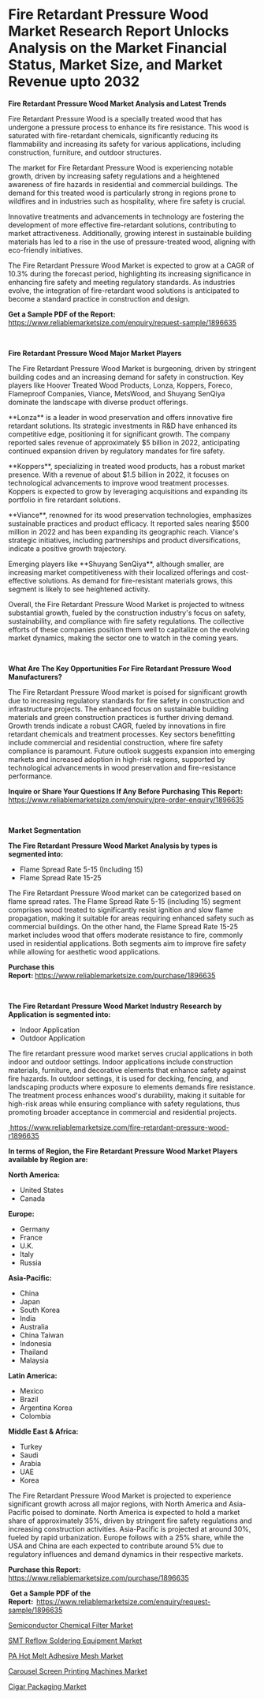 <p><h1>Fire Retardant Pressure Wood Market Research Report Unlocks Analysis on the Market Financial Status, Market Size, and Market Revenue upto 2032</h1></p><p><strong>Fire Retardant Pressure Wood Market Analysis and Latest Trends</strong></p>
<p><p>Fire Retardant Pressure Wood is a specially treated wood that has undergone a pressure process to enhance its fire resistance. This wood is saturated with fire-retardant chemicals, significantly reducing its flammability and increasing its safety for various applications, including construction, furniture, and outdoor structures.</p><p>The market for Fire Retardant Pressure Wood is experiencing notable growth, driven by increasing safety regulations and a heightened awareness of fire hazards in residential and commercial buildings. The demand for this treated wood is particularly strong in regions prone to wildfires and in industries such as hospitality, where fire safety is crucial. </p><p>Innovative treatments and advancements in technology are fostering the development of more effective fire-retardant solutions, contributing to market attractiveness. Additionally, growing interest in sustainable building materials has led to a rise in the use of pressure-treated wood, aligning with eco-friendly initiatives. </p><p>The Fire Retardant Pressure Wood Market is expected to grow at a CAGR of 10.3% during the forecast period, highlighting its increasing significance in enhancing fire safety and meeting regulatory standards. As industries evolve, the integration of fire-retardant wood solutions is anticipated to become a standard practice in construction and design.</p></p>
<p><strong>Get a Sample PDF of the Report:&nbsp;</strong> <a href="https://www.reliablemarketsize.com/enquiry/request-sample/1896635?utm_campaign=1991&utm_medium=2&utm_source=Github&utm_content=ia&utm_term=04022025&utm_id=fire-retardant-pressure-wood">https://www.reliablemarketsize.com/enquiry/request-sample/1896635</a></p>
<p>&nbsp;</p>
<p><strong>Fire Retardant Pressure Wood Major Market Players</strong></p>
<p><p>The Fire Retardant Pressure Wood Market is burgeoning, driven by stringent building codes and an increasing demand for safety in construction. Key players like Hoover Treated Wood Products, Lonza, Koppers, Foreco, Flameproof Companies, Viance, MetsWood, and Shuyang SenQiya dominate the landscape with diverse product offerings.</p><p>**Lonza** is a leader in wood preservation and offers innovative fire retardant solutions. Its strategic investments in R&D have enhanced its competitive edge, positioning it for significant growth. The company reported sales revenue of approximately $5 billion in 2022, anticipating continued expansion driven by regulatory mandates for fire safety.</p><p>**Koppers**, specializing in treated wood products, has a robust market presence. With a revenue of about $1.5 billion in 2022, it focuses on technological advancements to improve wood treatment processes. Koppers is expected to grow by leveraging acquisitions and expanding its portfolio in fire retardant solutions.</p><p>**Viance**, renowned for its wood preservation technologies, emphasizes sustainable practices and product efficacy. It reported sales nearing $500 million in 2022 and has been expanding its geographic reach. Viance's strategic initiatives, including partnerships and product diversifications, indicate a positive growth trajectory.</p><p>Emerging players like **Shuyang SenQiya**, although smaller, are increasing market competitiveness with their localized offerings and cost-effective solutions. As demand for fire-resistant materials grows, this segment is likely to see heightened activity.</p><p>Overall, the Fire Retardant Pressure Wood Market is projected to witness substantial growth, fueled by the construction industry's focus on safety, sustainability, and compliance with fire safety regulations. The collective efforts of these companies position them well to capitalize on the evolving market dynamics, making the sector one to watch in the coming years.</p></p>
<p>&nbsp;</p>
<p><strong>What Are The Key Opportunities For Fire Retardant Pressure Wood Manufacturers?</strong></p>
<p><p>The Fire Retardant Pressure Wood market is poised for significant growth due to increasing regulatory standards for fire safety in construction and infrastructure projects. The enhanced focus on sustainable building materials and green construction practices is further driving demand. Growth trends indicate a robust CAGR, fueled by innovations in fire retardant chemicals and treatment processes. Key sectors benefitting include commercial and residential construction, where fire safety compliance is paramount. Future outlook suggests expansion into emerging markets and increased adoption in high-risk regions, supported by technological advancements in wood preservation and fire-resistance performance.</p></p>
<p><strong>Inquire or Share Your Questions If Any Before Purchasing This Report:</strong> <a href="https://www.reliablemarketsize.com/enquiry/pre-order-enquiry/1896635?utm_campaign=1991&utm_medium=2&utm_source=Github&utm_content=ia&utm_term=04022025&utm_id=fire-retardant-pressure-wood">https://www.reliablemarketsize.com/enquiry/pre-order-enquiry/1896635</a></p>
<p>&nbsp;</p>
<p><strong>Market Segmentation</strong></p>
<p><strong>The Fire Retardant Pressure Wood Market Analysis by types is segmented into:</strong></p>
<p><ul><li>Flame Spread Rate 5-15 (Including 15)</li><li>Flame Spread Rate 15-25</li></ul></p>
<p><p>The Fire Retardant Pressure Wood market can be categorized based on flame spread rates. The Flame Spread Rate 5-15 (including 15) segment comprises wood treated to significantly resist ignition and slow flame propagation, making it suitable for areas requiring enhanced safety such as commercial buildings. On the other hand, the Flame Spread Rate 15-25 market includes wood that offers moderate resistance to fire, commonly used in residential applications. Both segments aim to improve fire safety while allowing for aesthetic wood applications.</p></p>
<p><strong>Purchase this Report:&nbsp;</strong><a href="https://www.reliablemarketsize.com/purchase/1896635?utm_campaign=1991&utm_medium=2&utm_source=Github&utm_content=ia&utm_term=04022025&utm_id=fire-retardant-pressure-wood">https://www.reliablemarketsize.com/purchase/1896635</a></p>
<p>&nbsp;</p>
<p><strong>The Fire Retardant Pressure Wood Market Industry Research by Application is segmented into:</strong></p>
<p><ul><li>Indoor Application</li><li>Outdoor Application</li></ul></p>
<p><p>The fire retardant pressure wood market serves crucial applications in both indoor and outdoor settings. Indoor applications include construction materials, furniture, and decorative elements that enhance safety against fire hazards. In outdoor settings, it is used for decking, fencing, and landscaping products where exposure to elements demands fire resistance. The treatment process enhances wood's durability, making it suitable for high-risk areas while ensuring compliance with safety regulations, thus promoting broader acceptance in commercial and residential projects.</p></p>
<p><a href="https://www.reliablemarketsize.com/fire-retardant-pressure-wood-r1896635?utm_campaign=1991&utm_medium=2&utm_source=Github&utm_content=ia&utm_term=04022025&utm_id=fire-retardant-pressure-wood">&nbsp;https://www.reliablemarketsize.com/fire-retardant-pressure-wood-r1896635</a></p>
<p><strong>In terms of Region, the Fire Retardant Pressure Wood Market Players available by Region are:</strong></p>
<p>
    <p> <strong> North America: </strong>
        <ul>
            <li>United States</li>
            <li>Canada</li>
        </ul>
        </p> 
    <p> <strong> Europe: </strong>
        <ul>
            <li>Germany</li>
            <li>France</li>
            <li>U.K.</li>
            <li>Italy</li>
            <li>Russia</li>
        </ul>
        </p> 
    <p> <strong> Asia-Pacific: </strong>
        <ul>
            <li>China</li>
            <li>Japan</li>
            <li>South Korea</li>
            <li>India</li>
            <li>Australia</li>
            <li>China Taiwan</li>
            <li>Indonesia</li>
            <li>Thailand</li>
            <li>Malaysia</li>
        </ul>
        </p> 
    <p> <strong> Latin America: </strong>
        <ul>
            <li>Mexico</li>
            <li>Brazil</li>
            <li>Argentina Korea</li>
            <li>Colombia</li>
        </ul>
        </p> 
    <p> <strong> Middle East & Africa: </strong>
        <ul>
            <li>Turkey</li>
            <li>Saudi</li>
            <li>Arabia</li>
            <li>UAE</li>
            <li>Korea</li>
        </ul>
    </p>
    </p>
<p><p>The Fire Retardant Pressure Wood Market is projected to experience significant growth across all major regions, with North America and Asia-Pacific poised to dominate. North America is expected to hold a market share of approximately 35%, driven by stringent fire safety regulations and increasing construction activities. Asia-Pacific is projected at around 30%, fueled by rapid urbanization. Europe follows with a 25% share, while the USA and China are each expected to contribute around 5% due to regulatory influences and demand dynamics in their respective markets.</p></p>
<p><strong>Purchase this Report: </strong><a href="https://www.reliablemarketsize.com/purchase/1896635?utm_campaign=1991&utm_medium=2&utm_source=Github&utm_content=ia&utm_term=04022025&utm_id=fire-retardant-pressure-wood">https://www.reliablemarketsize.com/purchase/1896635</a></p>
<p>&nbsp;<strong>Get a Sample PDF of the Report:&nbsp;&nbsp;</strong><a href="https://www.reliablemarketsize.com/enquiry/request-sample/1896635?utm_campaign=1991&utm_medium=2&utm_source=Github&utm_content=ia&utm_term=04022025&utm_id=fire-retardant-pressure-wood">https://www.reliablemarketsize.com/enquiry/request-sample/1896635</a></p>
<p><strong></strong></p>
<p><p><a href="https://www.linkedin.com/pulse/unpacking-semiconductor-chemical-filter-market-growth-whats-dbnrf?utm_campaign=1991&utm_medium=2&utm_source=Github&utm_content=ia&utm_term=04022025&utm_id=fire-retardant-pressure-wood">Semiconductor Chemical Filter Market</a></p><p><a href="https://www.linkedin.com/pulse/in-depth-smt-reflow-soldering-equipment-market-analysis-mxi7f?utm_campaign=1991&utm_medium=2&utm_source=Github&utm_content=ia&utm_term=04022025&utm_id=fire-retardant-pressure-wood">SMT Reflow Soldering Equipment Market</a></p><p><a href="https://github.com/muhjanaidu/Market-Research-Report-List-1/blob/main/pa-hot-melt-adhesive-mesh-market.md?utm_campaign=1991&utm_medium=2&utm_source=Github&utm_content=ia&utm_term=04022025&utm_id=fire-retardant-pressure-wood">PA Hot Melt Adhesive Mesh Market</a></p><p><a href="https://www.linkedin.com/pulse/carousel-screen-printing-machines-market-outlook-growth-rsgwc?utm_campaign=1991&utm_medium=2&utm_source=Github&utm_content=ia&utm_term=04022025&utm_id=fire-retardant-pressure-wood">Carousel Screen Printing Machines Market</a></p><p><a href="https://github.com/briandahm87/Market-Research-Report-List-1/blob/main/cigar-packaging-market.md?utm_campaign=1991&utm_medium=2&utm_source=Github&utm_content=ia&utm_term=04022025&utm_id=fire-retardant-pressure-wood">Cigar Packaging Market</a></p></p>